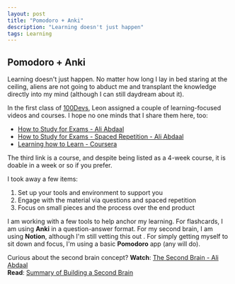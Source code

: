 ```yaml
---
layout: post
title: "Pomodoro + Anki"
description: "Learning doesn't just happen"
tags: Learning
---
```

## Pomodoro + Anki

Learning doesn't just happen. No matter how long I lay in bed staring at the ceiling, aliens are not going to abduct me and transplant the knowledge directly into my mind (although I can still daydream about it).

In the first class of [100Devs](https://leonnoel.com/100devs/), Leon assigned a couple of learning-focused videos and courses. I hope no one minds that I share them here, too:
* [How to Study for Exams - Ali Abdaal](https://www.youtube.com/watch?v=ukLnPbIffxE)
* [How to Study for Exams - Spaced Repetition - Ali Abdaal](https://www.youtube.com/watch?v=Z-zNHHpXoMM)
* [Learning how to Learn - Coursera](https://www.coursera.org/learn/learning-how-to-learn/home/welcome)

The third link is a course, and despite being listed as a 4-week course, it is doable in a week or so if you prefer. 

I took away a few items:
1. Set up your tools and environment to support you
2. Engage with the material via questions and spaced repetition
3. Focus on small pieces and the process over the end product

I am working with a few tools to help anchor my learning. For flashcards, I am using **Anki** in a question-answer format. For my second brain, I am using **Notion**, although I'm still vetting this out . For simply getting myself to sit down and focus, I'm using a basic **Pomodoro** app (any will do).

Curious about the second brain concept? 
**Watch**: [The Second Brain - Ali Abdaal](https://www.youtube.com/watch?v=OP3dA2GcAh8)   
**Read**: [Summary of Building a Second Brain](https://fortelabs.co/blog/basboverview/)